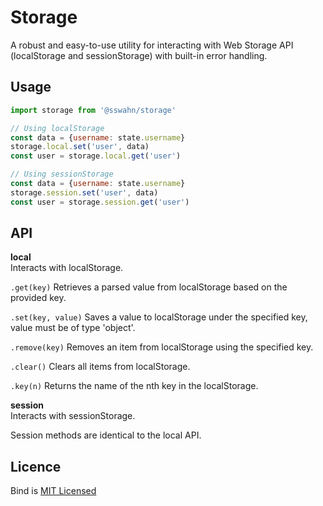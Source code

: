 # Storage
A robust and easy-to-use utility for interacting with Web Storage API (localStorage and sessionStorage) with built-in error handling.  

## Usage  
```javascript
import storage from '@sswahn/storage'
```

```javascript
// Using localStorage
const data = {username: state.username}
storage.local.set('user', data)
const user = storage.local.get('user')
```  

```javascript
// Using sessionStorage
const data = {username: state.username}
storage.session.set('user', data)
const user = storage.session.get('user')
```

## API  

**local**  
Interacts with localStorage.  

`.get(key)`
Retrieves a parsed value from localStorage based on the provided key.  

`.set(key, value)`
Saves a value to localStorage under the specified key, value must be of type 'object'.

`.remove(key)`
Removes an item from localStorage using the specified key.  

`.clear()`
Clears all items from localStorage.  

`.key(n)`
Returns the name of the nth key in the localStorage.  

**session**  
Interacts with sessionStorage.  

Session methods are identical to the local API.  

## Licence
Bind is [MIT Licensed](https://github.com/sswahn/bind/blob/main/LICENSE)
